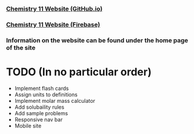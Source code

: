 ### [Chemistry 11 Website (GitHub.io)](https://ryanl123.github.io/Chemistry-11/)
### [Chemistry 11 Website (Firebase)](http://chemistry-11.web.app/)

### Information on the website can be found under the home page of the site

# TODO (In no particular order)

* Implement flash cards
* Assign units to definitions
* Implement molar mass calculator
* Add solubaility rules
* Add sample problems
* Responsive nav bar
* Mobile site

